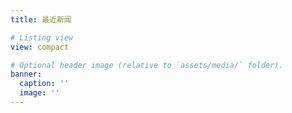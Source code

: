 ```yaml
---
title: 最近新闻

# Listing view
view: compact

# Optional header image (relative to `assets/media/` folder).
banner:
  caption: ''
  image: ''
---
```

